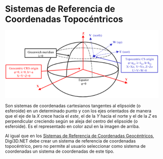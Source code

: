 # Sistemas de Referencia de Coordenadas Topocéntricos

![Gráfico mostrando mostrando sistemas de referencia de coordenadas geocéntrico y topocéntrico](../../../../../.gitbook/assets/geocentrico-y-topocentrico.png)

Son sistemas de coordenadas cartesianos tangentes al elipsoide \(o esferoide\) en un determinado punto y con los ejes orientados de manera que el eje de la _X_ crece hacia el _este_, el de la _Y_ hacia el norte y el de la _Z_ es perpendicular creciendo según se aleja del centro del elipsoide \(o esferoide\). Es el representado en color azul en la imagen de arriba.

Al igual que en los [Sistemas de Referencia de Coordenadas Geocéntricos](/digi3d-net/sistemas-referencia-coordenadas/introduccion-sistemas-referencia-coordenadas/tipos-sistemas-referencia-coordenadas/sistemas-referencia-coordenadas-horizontales/sistemas-referencia-coordenadas-geocentricos.md), Digi3D.NET debe crear un sistema de referencia de coordenadas topocéntrico, pero no permite al usuario seleccionar como sistema de coordenadas un sistema de coordenadas de este tipo.

